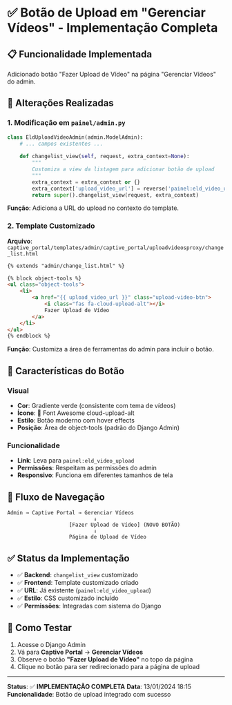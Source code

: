 # ✅ Botão de Upload em "Gerenciar Vídeos" - Implementação Completa

## 📋 Funcionalidade Implementada

Adicionado botão "Fazer Upload de Vídeo" na página "Gerenciar Vídeos" do admin.

## 🔧 Alterações Realizadas

### 1. **Modificação em `painel/admin.py`**
```python
class EldUploadVideoAdmin(admin.ModelAdmin):
    # ... campos existentes ...
    
    def changelist_view(self, request, extra_context=None):
        """
        Customiza a view da listagem para adicionar botão de upload
        """
        extra_context = extra_context or {}
        extra_context['upload_video_url'] = reverse('painel:eld_video_upload')
        return super().changelist_view(request, extra_context)
```

**Função**: Adiciona a URL do upload no contexto do template.

### 2. **Template Customizado**
**Arquivo**: `captive_portal/templates/admin/captive_portal/uploadvideosproxy/change_list.html`

```html
{% extends "admin/change_list.html" %}

{% block object-tools %}
<ul class="object-tools">
    <li>
        <a href="{{ upload_video_url }}" class="upload-video-btn">
            <i class="fas fa-cloud-upload-alt"></i>
            Fazer Upload de Vídeo
        </a>
    </li>
</ul>
{% endblock %}
```

**Função**: Customiza a área de ferramentas do admin para incluir o botão.

## 🎨 Características do Botão

### Visual
- **Cor**: Gradiente verde (consistente com tema de vídeos)
- **Ícone**: 🔺 Font Awesome cloud-upload-alt
- **Estilo**: Botão moderno com hover effects
- **Posição**: Área de object-tools (padrão do Django Admin)

### Funcionalidade
- **Link**: Leva para `painel:eld_video_upload`
- **Permissões**: Respeitam as permissões do admin
- **Responsivo**: Funciona em diferentes tamanhos de tela

## 🔗 Fluxo de Navegação

```
Admin → Captive Portal → Gerenciar Vídeos
                            ↓
                    [Fazer Upload de Vídeo] (NOVO BOTÃO)
                            ↓
                    Página de Upload de Vídeo
```

## ✅ Status da Implementação

- ✅ **Backend**: `changelist_view` customizado
- ✅ **Frontend**: Template customizado criado
- ✅ **URL**: Já existente (`painel:eld_video_upload`)
- ✅ **Estilo**: CSS customizado incluído
- ✅ **Permissões**: Integradas com sistema do Django

## 🚀 Como Testar

1. Acesse o Django Admin
2. Vá para **Captive Portal** → **Gerenciar Vídeos**
3. Observe o botão **"Fazer Upload de Vídeo"** no topo da página
4. Clique no botão para ser redirecionado para a página de upload

---

**Status**: ✅ **IMPLEMENTAÇÃO COMPLETA**
**Data**: 13/01/2024 18:15
**Funcionalidade**: Botão de upload integrado com sucesso
